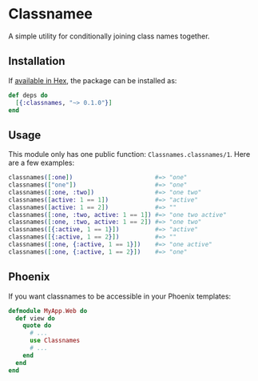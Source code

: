 # Classnamee

A simple utility for conditionally joining class names together.

## Installation

If [available in Hex](https://hex.pm/docs/publish), the package can be installed as:

```elixir
def deps do
  [{:classnames, "~> 0.1.0"}]
end
```

## Usage

This module only has one public function: `Classnames.classnames/1`. Here are a few examples:

```elixir
classnames([:one])                       #=> "one"
classnames(["one"])                      #=> "one"
classnames([:one, :two])                 #=> "one two"
classnames([active: 1 == 1])             #=> "active"
classnames([active: 1 == 2])             #=> ""
classnames([:one, :two, active: 1 == 1]) #=> "one two active"
classnames([:one, :two, active: 1 == 2]) #=> "one two"
classnames([{:active, 1 == 1}])          #=> "active"
classnames([{:active, 1 == 2}])          #=> ""
classnames([:one, {:active, 1 == 1}])    #=> "one active"
classnames([:one, {:active, 1 == 2}])    #=> "one"
```

## Phoenix

If you want classnames to be accessible in your Phoenix templates:

```elixir
defmodule MyApp.Web do
  def view do
    quote do
      # ...
      use Classnames
      # ...
    end
  end
end
```
